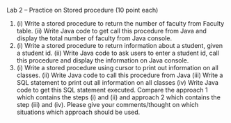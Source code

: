 Lab 2 – Practice on Stored procedure (10 point each)
1. (i) Write a stored procedure to return the number of faculty from Faculty table.
(ii) Write Java code to get call this procedure from Java and display the total number of
faculty from Java console.
2. (i) Write a stored procedure to return information about a student, given a student id.
(ii) Write Java code to ask users to enter a student id, call this procedure and display the
information on Java console.
3. (i) Write a stored procedure using cursor to print out information on all classes.
(ii) Write Java code to call this procedure from Java
(iii) Write a SQL statement to print out all information on all classes
(iv) Write Java code to get this SQL statement executed.
Compare the approach 1 which contains the steps (i) and (ii) and approach 2 which
contains the step (iii) and (iv). Please give your comments/thought on which situations
which approach should be used.
